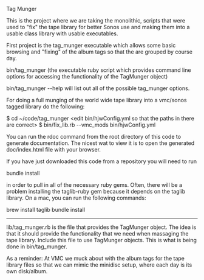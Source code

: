 Tag Munger

This is the project where we are taking the monolithic, scripts that
were used to "fix" the tape library for better Sonos use and making 
them into a usable class library with usable executables.

First project is the tag_munger executable which allows some basic browsing
and "fixing" of the album tags so that the are grouped by course day.

bin/tag_munger (the executable ruby script which provides command line options 
for accessing the functionality of the TagMunger object)

bin/tag_munger --help 
will list out all of the possible tag_munger options.

For doing a full munging of the world wide tape library into a vmc/sonos tagged
library do the following:

$ cd ~/code/tag_munger
<edit bin/hjwConfig.yml so that the paths in there are correct>
$ bin/fix_lib.rb --vmc_mods bin/hjwConfig.yml

You can run the rdoc command from the root directory of this code to generate
documentation. The nicest wat to view it is to open the generated doc/index.html
file with your browser.

If you have just downloaded this code from a repository you will need to run

bundle install

in order to pull in all of the necessary ruby gems.
Often, there will be a problem installing the taglib-ruby gem because it
depends on the taglib library. On a mac, you can run the following commands:

brew install taglib
bundle install

--------------
lib/tag_munger.rb is the file that provides the TagMunger object. The idea
is that it should provide the functionality that we need when massaging the
tape library. Include this file to use TagMunger objects. This is what
is being done in bin/tag_munger.


As a reminder: At VMC we muck about with the album tags for the tape library 
files so that we can mimic the minidisc setup, where each day 
is its own disk/album.

